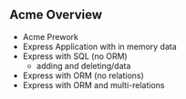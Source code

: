 ## Acme Overview

- Acme Prework
- Express Application with in memory data
- Express with SQL (no ORM)
  - adding and deleting/data
- Express with ORM (no relations)
- Express with ORM and multi-relations
